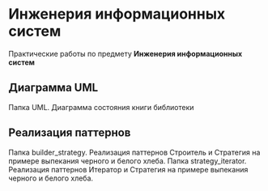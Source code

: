 # Инженерия информационных систем 
Практические работы по предмету __Инженерия информационных систем__

## Диаграмма UML 
Папка UML. Диаграмма состояния книги библиотеки 
## Реализация паттернов 
Папка builder_strategy. Реализация паттернов Строитель и Стратегия на примере выпекания черного и белого хлеба. 
Папка strategy_iterator. Реализация паттернов Итератор и Стратегия на примере выпекания черного и белого хлеба.

